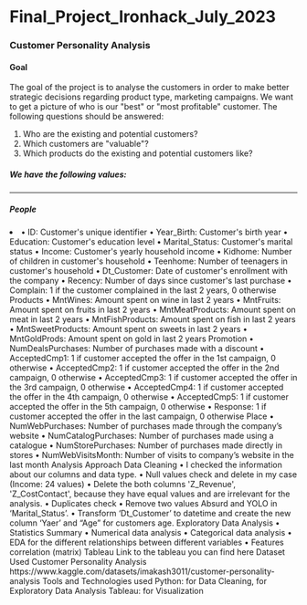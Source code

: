 # Final_Project_Ironhack_July_2023

### Customer Personality Analysis
#### Goal
The goal of the project is to analyse the customers in order to make better strategic decisions regarding product type, marketing campaigns. We want to get a picture of who is our "best" or "most profitable" customer. 
The following questions should be answered:
1. Who are the existing and potential customers?
2. Which customers are "valuable"?
3. Which products do the existing and potential customers like?

##### We have the following values:
***
##### People

<li>•	ID: Customer's unique identifier
•	Year_Birth: Customer's birth year
•	Education: Customer's education level
•	Marital_Status: Customer's marital status
•	Income: Customer's yearly household income
•	Kidhome: Number of children in customer's household
•	Teenhome: Number of teenagers in customer's household
•	Dt_Customer: Date of customer's enrollment with the company
•	Recency: Number of days since customer's last purchase
•	Complain: 1 if the customer complained in the last 2 years, 0 otherwise
Products
•	MntWines: Amount spent on wine in last 2 years
•	MntFruits: Amount spent on fruits in last 2 years
•	MntMeatProducts: Amount spent on meat in last 2 years
•	MntFishProducts: Amount spent on fish in last 2 years
•	MntSweetProducts: Amount spent on sweets in last 2 years
•	MntGoldProds: Amount spent on gold in last 2 years
Promotion
•	NumDealsPurchases: Number of purchases made with a discount
•	AcceptedCmp1: 1 if customer accepted the offer in the 1st campaign, 0 otherwise
•	AcceptedCmp2: 1 if customer accepted the offer in the 2nd campaign, 0 otherwise
•	AcceptedCmp3: 1 if customer accepted the offer in the 3rd campaign, 0 otherwise
•	AcceptedCmp4: 1 if customer accepted the offer in the 4th campaign, 0 otherwise
•	AcceptedCmp5: 1 if customer accepted the offer in the 5th campaign, 0 otherwise
•	Response: 1 if customer accepted the offer in the last campaign, 0 otherwise
Place
•	NumWebPurchases: Number of purchases made through the company’s website
•	NumCatalogPurchases: Number of purchases made using a catalogue
•	NumStorePurchases: Number of purchases made directly in stores
•	NumWebVisitsMonth: Number of visits to company’s website in the last month
Analysis Approach
Data Cleaning
•	I checked the information about our columns and data type.
•	Null values check and delete in my case (Income: 24 values)
•	Delete the both columns 'Z_Revenue', 'Z_CostContact', because they have equal values and are irrelevant for the analysis.
•	Duplicates check
•	Remove two values Absurd and YOLO in ‘Marital_Status’.
•	Transform ‘Dt_Customer’ to datetime and create the new column ‘Yaer’ and “Age” for customers age. 
Exploratory Data Analysis
•	Statistics Summary
•	Numerical data analysis
•	Categorical data analysis
•	EDA for the different relationships between different variables
•	Features correlation (matrix)
Tableau
Link to the tableau you can find here
Dataset Used
Customer Personality Analysis
https://www.kaggle.com/datasets/imakash3011/customer-personality-analysis
Tools and Technologies used
Python: for Data Cleaning, for Exploratory Data Analysis
Tableau: for Visualization


